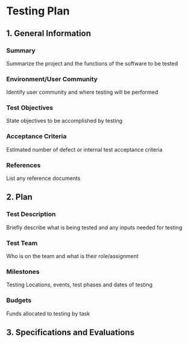 # Testing Plan

## 1. General Information

### Summary
Summarize the project and the functions of the software to be tested
### Environment/User Community
Identify user community and where testing will be performed
### Test Objectives
State objectives to be accomplished by testing
### Acceptance Criteria
Estimated number of defect or internal test acceptance criteria
### References
List any reference documents

## 2. Plan
### Test Description
Briefly describe what is being tested and any inputs needed for testing
### Test Team
Who is on the team and what is their role/assignment
### Milestones
Testing Locations, events, test phases and dates of testing
### Budgets
Funds allocated to testing by task

## 3. Specifications and Evaluations
